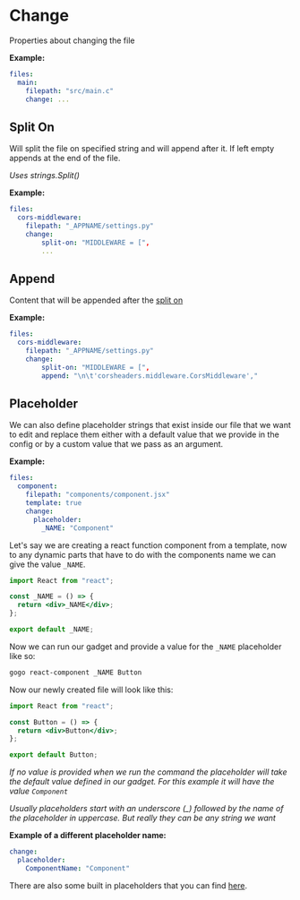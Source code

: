 # Change

Properties about changing the file

**Example:**

```yaml
files:
  main:
    filepath: "src/main.c"
    change: ...
```

## Split On

Will split the file on specified string and will append after it.
If left empty appends at the end of the file.

_Uses strings.Split()_

**Example:**

```yaml
files:
  cors-middleware:
    filepath: "_APPNAME/settings.py"
    change:
        split-on: "MIDDLEWARE = [",
        ...
```

## Append

Content that will be appended after the [split on](#split-on)

**Example:**

```yaml
files:
  cors-middleware:
    filepath: "_APPNAME/settings.py"
    change:
        split-on: "MIDDLEWARE = [",
        append: "\n\t'corsheaders.middleware.CorsMiddleware',"
```

## Placeholder

We can also define placeholder strings that exist inside our file that we want to edit and replace them either with
a default value that we provide in the config or by a custom value that we pass as an argument.

**Example:**

```yaml title="gadgets/react-component.yaml"
files:
  component:
    filepath: "components/component.jsx"
    template: true
    change:
      placeholder:
        _NAME: "Component"
```

Let's say we are creating a react function component from a template, now to any dynamic parts that have
to do with the components name we can give the value `_NAME`.

```jsx title="templates/components/component.jsx"
import React from "react";

const _NAME = () => {
  return <div>_NAME</div>;
};

export default _NAME;
```

Now we can run our gadget and provide a value for the `_NAME` placeholder like so:

```bash
gogo react-component _NAME Button
```

Now our newly created file will look like this:

```jsx title="components/component.jsx"
import React from "react";

const Button = () => {
  return <div>Button</div>;
};

export default Button;
```

_If no value is provided when we run the command the placeholder will take the default value defined in our gadget._
_For this example it will have the value `Component`_

_Usually placeholders start with an underscore (\_) followed by the name of the placeholder in uppercase._
_But really they can be any string we want_

**Example of a different placeholder name:**

```yaml
change:
  placeholder:
    ComponentName: "Component"
```

There are also some built in placeholders that you can find [here](../../placeholders).
